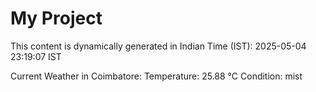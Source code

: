 # My Project

This content is dynamically generated in Indian Time (IST): 2025-05-04 23:19:07 IST


Current Weather in Coimbatore:
Temperature: 25.88 °C
Condition: mist
